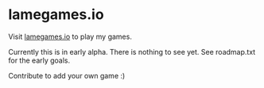 # lamegames.io

Visit [lamegames.io](https://lamegames.io) to play my games.

Currently this is in early alpha.
There is nothing to see yet.
See roadmap.txt for the early goals.

Contribute to add your own game :)
